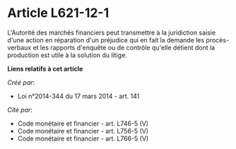 # Article L621-12-1

L'Autorité des marchés financiers peut transmettre à la juridiction saisie d'une action en réparation d'un préjudice qui en
fait la demande les procès-verbaux et les rapports d'enquête ou de contrôle qu'elle détient dont la production est utile à la
solution du litige.

**Liens relatifs à cet article**

_Créé par_:

  - Loi n°2014-344 du 17 mars 2014 - art. 141

_Cité par_:

  - Code monétaire et financier - art. L746-5 (V)
  - Code monétaire et financier - art. L756-5 (V)
  - Code monétaire et financier - art. L766-5 (V)

